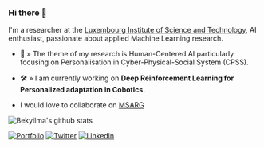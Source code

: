 ### Hi there 👋 

I'm a researcher at the [Luxembourg Institute of Science and Technology](https://www.list.lu/), AI enthusiast, passionate about applied Machine Learning research. 

* 🔎  » 	The theme of my research is Human-Centered AI particularly focusing on Personalisation in Cyber-Physical-Social System (CPSS). 


* 🛠  » 	I am currently working on <b>Deep Reinforcement Learning for Personalized adaptation in Cobotics.</b>

* I would love to collaborate on [MSARG](https://github.com/Bekyilma/Multi-Stakeholder_Recommendation)

![Bekyilma's github stats](https://github-readme-stats.vercel.app/api?username=Bekyilma&hide=contribs,prs&&theme=vision-friendly-dark&show_icons=true&count_private=true&show_icons=true)

[![Portfolio](https://img.shields.io/badge/Portfolio-BereketYILMA-Black?style=flat-square&logo=&link=https://surafelml.github.io)](https://bekyilma.github.io/)
[![Twitter](https://img.shields.io/badge/Twitter-Profile-black?style=flat-square&logo=twitter&link=https://twitter.com/surafelml)](https://twitter.com/bek_yilma)
[![Linkedin](https://img.shields.io/badge/Linkedin-Profile-black?style=flat-square&logo=Linkedin&logoColor=white&link=https://www.linkedin.com/in/surafelml/)](https://www.linkedin.com/in/bekyilma/)
